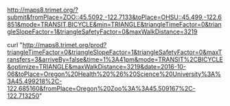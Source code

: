 http://maps8.trimet.org/?submit&fromPlace=ZOO::45.5092,-122.7133&toPlace=OHSU::45.499,-122.6851&mode=TRANSIT,BICYCLE&min=TRIANGLE&triangleTimeFactor=0&triangleSlopeFactor=1&triangleSafetyFactor=0&maxWalkDistance=3219


curl "http://maps8.trimet.org/prod?triangleTimeFactor=0&triangleSlopeFactor=1&triangleSafetyFactor=0&maxTransfers=3&arriveBy=false&time=1%3A41pm&mode=TRANSIT%2CBICYCLE&optimize=TRIANGLE&maxWalkDistance=3219&date=2016-10-06&toPlace=Oregon%20Health%20%26%20Science%20University%3A%3A45.499218%2C-122.685160&fromPlace=Oregon%20Zoo%3A%3A45.509167%2C-122.713250"

